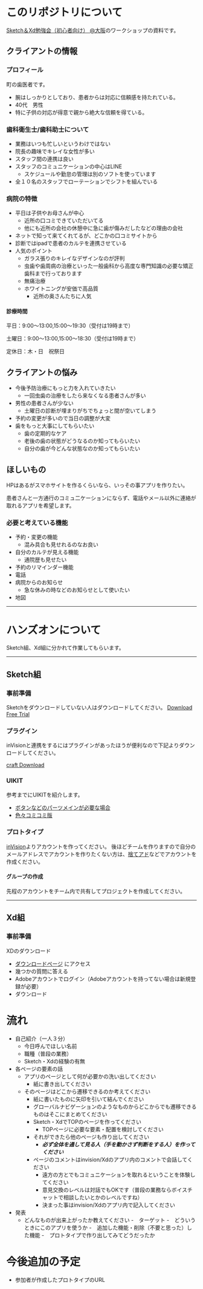 # このリポジトリについて

[Sketch＆Xd勉強会（初心者向け） @大阪](https://meetinz.connpass.com/event/48111/)のワークショップの資料です。

## クライアントの情報

### プロフィール
町の歯医者です。
- 腕はしっかりとしており、患者からは対応に信頼感を持たれている。
- 40代　男性
-  特に子供の対応が得意で親から絶大な信頼を得ている。

### 歯科衛生士/歯科助士について
- 業務はいつも忙しいというわけではない
- 院長の趣味でキレイな女性が多い
- スタッフ間の連携は良い
- スタッフのコミュニケーションの中心はLINE
  - スケジュールや勤怠の管理は別のソフトを使っています
- 全１０名のスタッフでローテーションでシフトを組んでいる

### 病院の特徴
- 平日は子供やお母さんが中心
  - 近所の口コミできていただいてる
  - 他にも近所の会社の休憩中に急に歯が傷みだしたなどの理由の会社
- ネットで知って来てくれてるが、どこかの口コミサイトから
- 診断ではipadで患者のカルテを連携させている
- 人気のポイント
  - ガラス張りのキレイなデザインなのが評判
  - 虫歯や歯周病の治療といった一般歯科から高度な専門知識の必要な矯正歯科まで行っております
  - 無痛治療
  - ホワイトニングが安価で高品質
    - 近所の奥さんたちに人気

#### 診療時間
平日：9:00〜13:00,15:00〜19:30（受付は19時まで）

土曜日：9:00〜13:00,15:00〜18:30（受付は19時まで）

定休日：木・日　祝祭日
 

## クライアントの悩み
- 今後予防治療にもっと力を入れていきたい
  - 一回虫歯の治療をしたら来なくなる患者さんが多い
- 男性の患者さんが少ない
  - 土曜日の診断が埋まりがちでちょっと間が空いてしまう
- 予約の変更が多いので当日の調整が大変
- 歯をもっと大事にしてもらいたい
  - 歯の定期的なケア
  - 老後の歯の状態がどうなるのか知ってもらいたい
  - 自分の歯が今どんな状態なのか知ってもらいたい


## ほしいもの
HPはあるがスマホサイトを作るくらいなら、いっその事アプリを作りたい。

患者さんと一方通行のコミュ二ケーションにならず、電話やメール以外に連絡が取れるアプリを希望します。

### 必要と考えている機能
- 予約・変更の機能
  - 混み具合も見せれるのなお良い
- 自分のカルテが見える機能
  - 通院歴も見せたい
- 予約のリマインダー機能
- 電話
- 病院からのお知らせ
  - 急な休みの時などのお知らせとして使いたい
- 地図

---
# ハンズオンについて

Sketch組、Xd組に分かれて作業してもらいます。

---
## Sketch組

### 事前準備
Sketchをダウンロードしていない人はダウンロードしてください。
[Download Free Trial](https://www.sketchapp.com/)

### プラグイン
inVisionと連携をするにはプラグインがあったほうが便利なので下記よりダウンロードしてください。

[craft Download](https://www.invisionapp.com/craft)

### UIKIT
参考までにUIKITを紹介します。



- [ボタンなどのパーツメインが必要な場合](https://www.sketchappsources.com/free-source/1979-wirebase-wireframing-kit-sketch-freebie-resource.html)
- [色々コミコミ版](https://www.sketchappsources.com/free-source/1823-moon-wireframe-kit-sketch-freebie-resource.html)

### プロトタイプ
[inVision](https://projects.invisionapp.com/d/signup)よりアカウントを作ってください。
後ほどチームを作りますので自分のメールアドレスでアカウントを作りたくない方は、[捨てアド](http://sute.jp/)などでアカウントを作成ください。

#### グループの作成
先程のアカウントをチーム内で共有してプロジェクトを作成してください。

----

## Xd組

### 事前準備
XDのダウンロード

- [ダウンロードページ](https://creative.adobe.com/ja/products/download/experience-design?promoid=3X72B5HV&mv=other) にアクセス
- 幾つかの質問に答える
- Adobeアカウントでログイン（Adobeアカウントを持ってない場合は新規登録が必要）
- ダウンロード

# 流れ
- 自己紹介（一人３分）
  - 今日呼んでほしい名前
  - 職種（普段の業務）
  - Sketch・Xdの経験の有無
- 各ページの要素の話
  - アプリのページとして何が必要かの洗い出してください
    - 紙に書き出してください
  - そのページはどこから遷移できるのか考えてください
    - 紙に書いたものに矢印を引いて結んでください
    - グローバルナビゲーションのようなものからどこからでも遷移できるものはそこにまとめてください
    - Sketch・XdでTOPのページを作ってください
      - TOPページに必要な要素・配置を検討してください
    - それができたら他のページも作り出してください
      - ***必ず全体を通して見る人（手を動かさず判断をする人）を作ってください***
    - ページのコメントはinvision/Xdのアプリ内のコメントで会話してください
      - 遠方の方とでもコミュニケーションを取れるということを体験してください
      - 意見交換のレベルは対話でもOKです（普段の業務ならボイスチャットで相談したいとかのレベルですね）
      - 決まった事はinvision/Xdのアプリ内で記入してください
- 発表
  - どんなものが出来上がったか教えてください
    -　ターゲット
    -　どういうときにこのアプリを使うか
    -　追加した機能・削除（不要と思った）した機能
  -　プロトタイプで作り出してみてどうだったか

# 今後追加の予定
- 参加者が作成したプロトタイプのURL




